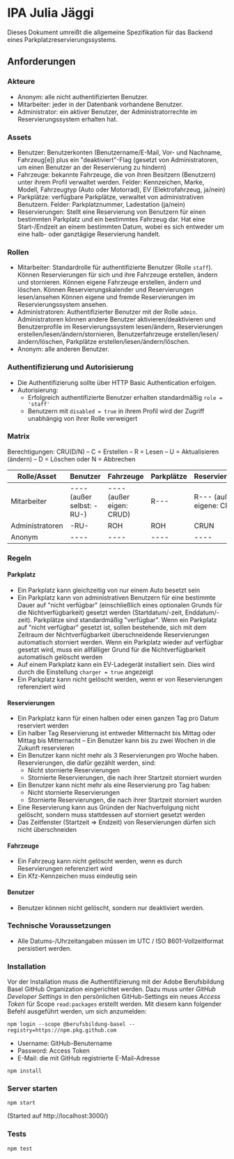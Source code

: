# IPA Julia Jäggi
Dieses Dokument umreißt die allgemeine Spezifikation für das Backend eines Parkplatzreservierungssystems.

## Anforderungen

### Akteure
- Anonym: alle nicht authentifizierten Benutzer.
- Mitarbeiter: jeder in der Datenbank vorhandene Benutzer.
- Administrator: ein aktiver Benutzer, der Administratorrechte im Reservierungssystem erhalten hat.

### Assets
- Benutzer: Benutzerkonten (Benutzername/E-Mail, Vor- und Nachname, Fahrzeug[e]) plus ein "deaktiviert"-Flag (gesetzt von Administratoren, um einen Benutzer an der Reservierung zu hindern)
- Fahrzeuge: bekannte Fahrzeuge, die von ihren Besitzern (Benutzern) unter ihrem Profil verwaltet werden. Felder: Kennzeichen,
  Marke, Modell, Fahrzeugtyp (Auto oder Motorrad), EV (Elektrofahrzeug, ja/nein)
- Parkplätze: verfügbare Parkplätze, verwaltet von administrativen Benutzern. Felder: Parkplatznummer, Ladestation (ja/nein)
- Reservierungen: Stellt eine Reservierung von Benutzern für einen bestimmten Parkplatz und ein bestimmtes Fahrzeug dar. Hat eine Start-/Endzeit
  an einem bestimmten Datum, wobei es sich entweder um eine halb- oder ganztägige Reservierung handelt.

### Rollen
- Mitarbeiter: Standardrolle für authentifizierte Benutzer (Rolle `staff`).
  Können Reservierungen für sich und ihre Fahrzeuge erstellen, ändern und stornieren. Können eigene Fahrzeuge erstellen, ändern und löschen. Können Reservierungskalender und Reservierungen lesen/ansehen
  Können eigene und fremde Reservierungen im Reservierungssystem ansehen.
- Administratoren: Authentifizierter Benutzer mit der Rolle `admin`. Administratoren können andere Benutzer aktivieren/deaktivieren und
  Benutzerprofile im Reservierungssystem lesen/ändern, Reservierungen erstellen/lesen/ändern/stornieren, Benutzerfahrzeuge erstellen/lesen/ändern/löschen,
  Parkplätze erstellen/lesen/ändern/löschen.
- Anonym: alle anderen Benutzer.

### Authentifizierung und Autorisierung
- Die Authentifizierung sollte über HTTP Basic Authentication erfolgen.
- Autorisierung:
  - Erfolgreich authentifizierte Benutzer erhalten standardmäßig `role = 'staff'`
  - Benutzern mit `disabled = true` in ihrem Profil wird der Zugriff unabhängig von ihrer Rolle verweigert

### Matrix
Berechtigungen: CRU(D/N)
– C = Erstellen
– R = Lesen
– U = Aktualisieren (ändern)
– D = Löschen oder N = Abbrechen

| Rolle/Asset | Benutzer                    | Fahrzeuge          | Parkplätze   | Reservierungen           |
|-------------|-----------------------------|--------------------|--------------|------------------------- |
| Mitarbeiter | ---- (außer selbst: -RU-) | ---- (außer eigen: CRUD) | R--- | R--- (außer eigene: CRUN) |
| Administratoren | -RU- | ROH | ROH | CRUN |
| Anonym | ---- | ---- | ---- | ---- |

### Regeln

#### Parkplatz
- Ein Parkplatz kann gleichzeitig von nur einem Auto besetzt sein
- Ein Parkplatz kann von
  administrativen Benutzern für eine bestimmte Dauer
auf "nicht verfügbar" (einschließlich eines optionalen Grunds für die Nichtverfügbarkeit) gesetzt werden (Startdatum/-zeit, Enddatum/-zeit).
  Parkplätze sind standardmäßig "verfügbar". Wenn ein Parkplatz auf "nicht verfügbar" gesetzt ist, sollen
  bestehende, sich mit dem Zeitraum der Nichtverfügbarkeit überschneidende Reservierungen automatisch storniert werden.
  Wenn ein Parkplatz wieder auf verfügbar gesetzt wird, muss ein allfälliger Grund für die Nichtverfügbarkeit automatisch gelöscht werden
- Auf einem Parkplatz kann ein EV-Ladegerät installiert sein. Dies wird durch die Einstellung `charger = true` angezeigt
- Ein Parkplatz kann nicht gelöscht werden, wenn er von Reservierungen referenziert wird

#### Reservierungen
- Ein Parkplatz kann für einen halben oder einen ganzen Tag pro Datum reserviert werden
- Ein halber Tag Reservierung ist entweder Mitternacht bis Mittag oder Mittag bis Mitternacht
– Ein Benutzer kann bis zu zwei Wochen in die Zukunft reservieren
- Ein Benutzer kann nicht mehr als 3 Reservierungen pro Woche haben. Reservierungen, die dafür gezählt werden, sind:
  - Nicht stornierte Reservierungen
  - Stornierte Reservierungen, die nach ihrer Startzeit storniert wurden
- Ein Benutzer kann nicht mehr als eine Reservierung pro Tag haben:
  - Nicht stornierte Reservierungen
  - Stornierte Reservierungen, die nach ihrer Startzeit storniert wurden
- Eine Reservierung kann aus Gründen der Nachverfolgung nicht gelöscht, sondern muss stattdessen auf storniert gesetzt werden
- Das Zeitfenster (Startzeit => Endzeit) von Reservierungen dürfen sich nicht überschneiden

#### Fahrzeuge
- Ein Fahrzeug kann nicht gelöscht werden, wenn es durch Reservierungen referenziert wird
- Ein Kfz-Kennzeichen muss eindeutig sein

#### Benutzer
- Benutzer können nicht gelöscht, sondern nur deaktiviert werden.

### Technische Voraussetzungen
- Alle Datums-/Uhrzeitangaben müssen im UTC / ISO 8601-Vollzeitformat persistiert werden.

### Installation
Vor der Installation muss die Authentifizierung mit der Adobe Berufsbildung Basel GitHub Organization eingerichtet werden.
Dazu muss unter _GitHub Developer Settings_ in den persönlichen GitHub-Settings ein neues _Access Token_ für Scope `read:packages`  erstellt werden. Mit diesem kann folgender Befehl ausgeführt werden, um sich anzumelden:
```
npm login --scope @berufsbildung-basel --registry=https://npm.pkg.github.com
```
- Username: GitHub-Benutername
- Password: Access Token
- E-Mail: die mit GitHub registrierte E-Mail-Adresse

```
npm install
```

### Server starten
```
npm start
```
(Started auf http://localhost:3000/)

### Tests
```
npm test
```